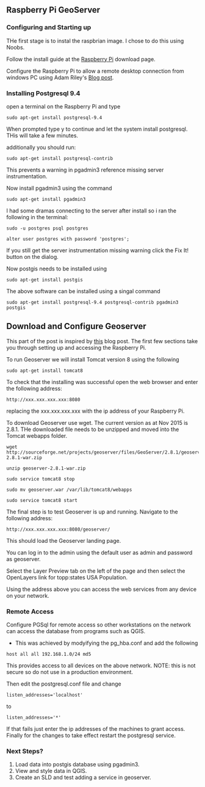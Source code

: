 ## Raspberry Pi GeoServer

### Configuring and Starting up 
 THe first stage is to instal the raspbrian image. I chose to do this using Noobs.
 
 Follow the install guide at the [Raspberry Pi](https://www.raspberrypi.org/downloads/noobs/ "Raspberry Pi Downloads") download page.

Configure the Raspberry Pi to allow a remote desktop connection from windows PC using Adam Riley's [Blog post](http://www.raspberrypiblog.com/2012/10/how-to-setup-remote-desktop-from.html "RDP to Pi").

### Installing Postgresql 9.4

open a terminal on the Raspberry Pi and type 


```
sudo apt-get install postgresql-9.4
```

When prompted type y to continue and let the system install postgresql. THis will take a few minutes.

additionally you should run:

```
sudo apt-get install postgresql-contrib
```

This prevents a warning in pgadmin3 reference missing server instrumentation.

Now install pgadmin3 using the command

```
sudo apt-get install pgadmin3
```

I had some dramas connecting to the server after install so i ran the following in the terminal:

```
sudo -u postgres psql postgres

alter user postgres with password 'postgres';
```

If you still get the server instrumentation missing warning click the Fix It! button on the dialog.

Now postgis needs to be installed using 
```
sudo apt-get install postgis
```

The above software can be installed using a singal command

```
sudo apt-get install postgresql-9.4 postgresql-contrib pgadmin3 postgis
```

## Download and Configure Geoserver

This part of the post is inspired by [this](http://blog.sortedset.com/gis-tiny-box-geoserver-raspberry-pi/ "GIS in a tiny box") blog post.
The first few sections take you through setting up and accessing the Raspberry Pi.

To run Geoserver we will install Tomcat version 8 using the following

```
sudo apt-get install tomcat8
```

To check that the installing was successful open the web browser and enter the following address:

```
http://xxx.xxx.xxx.xxx:8080
```
replacing the xxx.xxx.xxx.xxx with the ip address of your Raspberry Pi.

To download Geoserver use wget. The current version as at Nov 2015 is 2.8.1. THe downloaded file needs to be unzipped and moved into the Tomcat webapps folder.

```
wget http://sourceforge.net/projects/geoserver/files/GeoServer/2.8.1/geoserver-2.8.1-war.zip

unzip geoserver-2.8.1-war.zip

sudo service tomcat8 stop

sudo mv geoserver.war /var/lib/tomcat8/webapps

sudo service tomcat8 start
```

The final step is to test Geoserver is up and running. Navigate to the following address:

```
http://xxx.xxx.xxx.xxx:8080/geoserver/
```

This should load the Geoserver landing page.

You can log in to the admin using the default user as admin and password as geoserver.

Select the Layer Preview tab on the left of the page and then select the OpenLayers link for topp:states USA Population.

Using the address above you can access the web services from any device on your network.


### Remote Access

Configure PGSql for remote access so other workstations on the network can access the database from programs such as QGIS.
- This was achieved by modyifying the pg_hba.conf and add the following
```
host all all 192.168.1.0/24 md5
```

This provides access to all devices on the above network. NOTE: this is not secure so do not use in a production environment.

Then edit the postgresql.conf file and change
```
listen_addresses='localhost'
```
to
```
listen_addresses='*'
```
If that fails just enter the ip addresses of the machines to grant access.
Finally for the changes to take effect restart the postgresql service.

### Next Steps?

1. Load data into postgis database using pgadmin3.
2. View and style data in QGIS.
3. Create an SLD and test adding a service in geoserver.